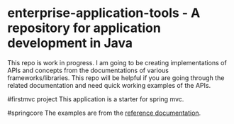 # enterprise-application-tools - A repository for application development in Java
This repo is work in progress. I am going to be creating implementations of APIs and concepts from the documentations
of various frameworks/libraries. This repo will be helpful if you are going through the related documentation and need 
quick working examples of the APIs. 

#firstmvc project
This application is a starter for spring mvc.

#springcore
The examples are from the [reference documentation](http://docs.spring.io/spring/docs/current/spring-framework-reference/htmlsingle/).





